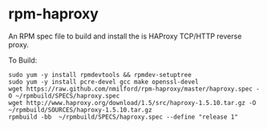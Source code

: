 rpm-haproxy
===========

An RPM spec file to build and install the is HAProxy TCP/HTTP reverse proxy.

To Build:

    sudo yum -y install rpmdevtools && rpmdev-setuptree
    sudo yum -y install pcre-devel gcc make openssl-devel
    wget https://raw.github.com/nmilford/rpm-haproxy/master/haproxy.spec -O ~/rpmbuild/SPECS/haproxy.spec
    wget http://www.haproxy.org/download/1.5/src/haproxy-1.5.10.tar.gz -O ~/rpmbuild/SOURCES/haproxy-1.5.10.tar.gz
    rpmbuild -bb  ~/rpmbuild/SPECS/haproxy.spec --define "release 1"
